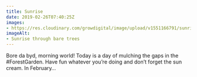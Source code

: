 ```yaml
---
title: Sunrise
date: 2019-02-26T07:40:25Z
images: 
- https://res.cloudinary.com/growdigital/image/upload/v1551166791/sunrise-677F2246.jpg
imageAlt: 
- Sunrise through bare trees
---
```


Bore da byd, morning world! Today is a day of mulching the gaps in the #ForestGarden. Have fun whatever you’re doing and don’t forget the sun cream. In February…

